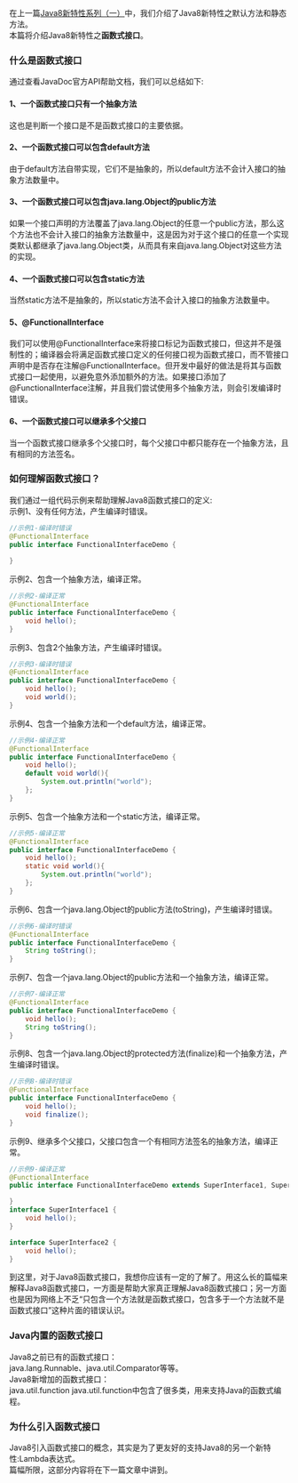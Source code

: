 在上一篇[Java8新特性系列（一）](https://github.com/tsfeng/JavaRobot/blob/master/blog/CoreJava/Java8Feature/Java8%E6%96%B0%E7%89%B9%E6%80%A7%E7%B3%BB%E5%88%97(%E4%B8%80).md)中，我们介绍了Java8新特性之默认方法和静态方法。  
本篇将介绍Java8新特性之**函数式接口**。
### **什么是函数式接口**  
通过查看JavaDoc官方API帮助文档，我们可以总结如下:  
#### **1、一个函数式接口只有一个抽象方法**    
这也是判断一个接口是不是函数式接口的主要依据。  
#### **2、一个函数式接口可以包含default方法**  
由于default方法自带实现，它们不是抽象的，所以default方法不会计入接口的抽象方法数量中。  
#### **3、一个函数式接口可以包含java.lang.Object的public方法**  
如果一个接口声明的方法覆盖了java.lang.Object的任意一个public方法，那么这个方法也不会计入接口的抽象方法数量中，这是因为对于这个接口的任意一个实现类默认都继承了java.lang.Object类，从而具有来自java.lang.Object对这些方法的实现。  
#### **4、一个函数式接口可以包含static方法**  
当然static方法不是抽象的，所以static方法不会计入接口的抽象方法数量中。  
#### **5、@FunctionalInterface**  
我们可以使用@FunctionalInterface来将接口标记为函数式接口，但这并不是强制性的；编译器会将满足函数式接口定义的任何接口视为函数式接口，而不管接口声明中是否存在注解@FunctionalInterface。但开发中最好的做法是将其与函数式接口一起使用，以避免意外添加额外的方法。如果接口添加了@FunctionalInterface注解，并且我们尝试使用多个抽象方法，则会引发编译时错误。  
#### **6、一个函数式接口可以继承多个父接口**  
当一个函数式接口继承多个父接口时，每个父接口中都只能存在一个抽象方法，且有相同的方法签名。  
### **如何理解函数式接口？**
我们通过一组代码示例来帮助理解Java8函数式接口的定义:  
示例1、没有任何方法，产生编译时错误。
```java
//示例1-编译时错误
@FunctionalInterface
public interface FunctionalInterfaceDemo {
    
}
```
示例2、包含一个抽象方法，编译正常。
```java
//示例2-编译正常
@FunctionalInterface
public interface FunctionalInterfaceDemo {
    void hello();
}
```
示例3、包含2个抽象方法，产生编译时错误。
```java
//示例3-编译时错误
@FunctionalInterface
public interface FunctionalInterfaceDemo {
    void hello();
    void world();
}
```
示例4、包含一个抽象方法和一个default方法，编译正常。
```java
//示例4-编译正常
@FunctionalInterface
public interface FunctionalInterfaceDemo {
    void hello();
    default void world(){
        System.out.println("world"); 
    };
}
```
示例5、包含一个抽象方法和一个static方法，编译正常。
```java
//示例5-编译正常
@FunctionalInterface
public interface FunctionalInterfaceDemo {
    void hello();
    static void world(){
        System.out.println("world"); 
    };
}
```
示例6、包含一个java.lang.Object的public方法(toString)，产生编译时错误。
```java
//示例6-编译时错误
@FunctionalInterface
public interface FunctionalInterfaceDemo {
    String toString();
}
```
示例7、包含一个java.lang.Object的public方法和一个抽象方法，编译正常。
```java
//示例7-编译正常
@FunctionalInterface
public interface FunctionalInterfaceDemo {
    void hello();
    String toString();
}
```
示例8、包含一个java.lang.Object的protected方法(finalize)和一个抽象方法，产生编译时错误。
```java
//示例8-编译时错误
@FunctionalInterface
public interface FunctionalInterfaceDemo {
    void hello();
    void finalize();
}
```
示例9、继承多个父接口，父接口包含一个有相同方法签名的抽象方法，编译正常。
```java
//示例9-编译正常
@FunctionalInterface
public interface FunctionalInterfaceDemo extends SuperInterface1, SuperInterface2{

}
interface SuperInterface1 {
    void hello();
}

interface SuperInterface2 {
    void hello();
}
```
到这里，对于Java8函数式接口，我想你应该有一定的了解了。用这么长的篇幅来解释Java8函数式接口，一方面是帮助大家真正理解Java8函数式接口；另一方面也是因为网络上不乏“只包含一个方法就是函数式接口，包含多于一个方法就不是函数式接口”这种片面的错误认识。
### **Java内置的函数式接口**  
Java8之前已有的函数式接口：  
java.lang.Runnable、java.util.Comparator等等。  
Java8新增加的函数式接口：  
java.util.function
java.util.function中包含了很多类，用来支持Java的函数式编程。
### **为什么引入函数式接口**   
Java8引入函数式接口的概念，其实是为了更友好的支持Java8的另一个新特性:Lambda表达式。  
篇幅所限，这部分内容将在下一篇文章中讲到。
